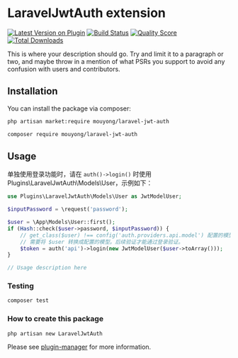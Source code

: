 # LaravelJwtAuth extension

[![Latest Version on Plugin](https://img.shields.io/packagist/v/mouyong/laravel-jwt-auth.svg?style=flat-square)](https://packagist.org/packages/mouyong/laravel-jwt-auth)
[![Build Status](https://img.shields.io/travis/mouyong/laravel-jwt-auth/master.svg?style=flat-square)](https://travis-ci.org/mouyong/laravel-jwt-auth)
[![Quality Score](https://img.shields.io/scrutinizer/g/mouyong/laravel-jwt-auth.svg?style=flat-square)](https://scrutinizer-ci.com/g/mouyong/laravel-jwt-auth)
[![Total Downloads](https://img.shields.io/packagist/dt/mouyong/laravel-jwt-auth.svg?style=flat-square)](https://packagist.org/packages/mouyong/laravel-jwt-auth)

This is where your description should go. Try and limit it to a paragraph or two, and maybe throw in a mention of what PSRs you support to avoid any confusion with users and contributors.

## Installation

You can install the package via composer:

```bash
php artisan market:require mouyong/laravel-jwt-auth

composer require mouyong/laravel-jwt-auth
```

## Usage

单独使用登录功能时，请在 `auth()->login()` 时使用 Plugins\LaravelJwtAuth\Models\User，示例如下：

```php
use Plugins\LaravelJwtAuth\Models\User as JwtModelUser;

$inputPassword = \request('password');

$user = \App\Models\User::first();
if (Hash::check($user->password, $inputPassword)) {
    // get_class($user) !== config('auth.providers.api.model') 配置的模型时，
    // 需要将 $user 转换成配置的模型。后续验证才能通过登录验证。
    $token = auth('api')->login(new JwtModelUser($user->toArray()));
}
```

``` php
// Usage description here
```

### Testing

``` bash
composer test
```

### How to create this package

`php artisan new LaravelJwtAuth`

Please see [plugin-manager](https://github.com/mouyong/plugin-manager) for more information.
